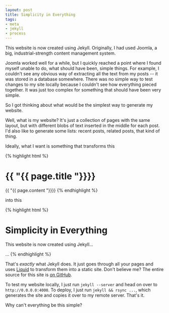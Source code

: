 ```yaml
---
layout: post
title: Simplicity in Everything
tags:
- meta
- jekyll
- process
---
```

This website is now created using Jekyll. Originally, I had used Joomla,
a big, industrial-strength content management system.

Joomla worked well for a while, but I quickly reached a point where I
found myself unable to do, what should have been, simple things. For
example, I couldn't see any obvious way of extracting all the text from
my posts -- it was stored in a database somewhere. There was no simple
way to test changes to my site locally because I couldn't see how
everything pieced together. It was just too complex for something that
should have been very simple.

So I got thinking about what would be the simplest way to generate my
website.

Well, what is my website? It's just a collection of pages with the same
layout, but with different blobs of text inserted in the middle for each
post. I'd also like to generate some lists: recent posts, related posts,
that kind of thing.

Ideally, what I want is something that transforms this

{% highlight html %}
    <body>
    <h1>{{ "{{ page.title "}}}}</h1>
    {{ "{{ page.content "}}}}
    </body>
{% endhighlight %}

into this

{% highlight html %}
    <body>
    <h1>Simplicity in Everything</h1>
    <p>This website is now created using Jekyll...</p>
    ...
    </body>
{% endhighlight %}

That's *exactly* what Jekyll does. It just goes through all your pages
and uses [Liquid][1] to transform them into a static site. Don't believe me?
The entire source for this site is [on GitHub][2].

To test my website locally, I just run `jekyll --server` and head on
over to `http://0.0.0.0:4000`. To deploy, I just run `jekyll && rsync
...`, which generates the site and copies it over to my remote server.
That's it.

Why can't everything be this simple?

[1]: http://liquidmarkup.org/
[2]: https://github.com/Poita/poita.org


